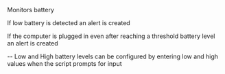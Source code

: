 Monitors battery

If low battery is detected an alert is created

If the computer is plugged in even after reaching a threshold battery level an alert is created

--
Low and High battery levels can be configured by entering low and high values when the script prompts for input
